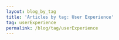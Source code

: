 ```yaml
---
layout: blog_by_tag
title: 'Articles by tag: User Experience'
tag: userExperience
permalink: /blog/tag/userExperience
---
```

